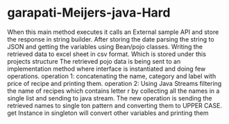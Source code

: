 # garapati-Meijers-java-Hard

When this main method executes it calls an External sample API and store the response in string builder.
After storing the date parsing the string to JSON and getting the variables using Bean/pojo classes.
Writing the retrieved data to excel sheet in csv format. Which is stored under this projects structure
The retrieved pojo data is being sent to an implementation method where interface is instantiated and doing few operations.
operation 1: concatenating the name, category and label with price of recipe and printing them.
operation 2: Using Java Streams filtering the name of recipes which contains letter r by collecting all the names in a single list and sending to java stream.
The new operation is sending the retrieved names to single ton pattern and converting them to UPPER CASE. get Instance in singleton will convert other variables and printing them
